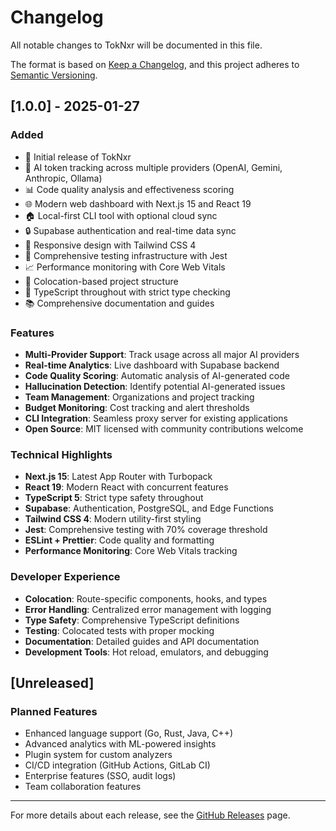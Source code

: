 # Changelog

All notable changes to TokNxr will be documented in this file.

The format is based on [Keep a Changelog](https://keepachangelog.com/en/1.0.0/),
and this project adheres to [Semantic Versioning](https://semver.org/spec/v2.0.0.html).

## [1.0.0] - 2025-01-27

### Added
- 🎉 Initial release of TokNxr
- 🔧 AI token tracking across multiple providers (OpenAI, Gemini, Anthropic, Ollama)
- 📊 Code quality analysis and effectiveness scoring
- 🌐 Modern web dashboard with Next.js 15 and React 19
- 🏠 Local-first CLI tool with optional cloud sync
- 🔒 Supabase authentication and real-time data sync
- 📱 Responsive design with Tailwind CSS 4
- 🧪 Comprehensive testing infrastructure with Jest
- 📈 Performance monitoring with Core Web Vitals
- 🎯 Colocation-based project structure
- 🔧 TypeScript throughout with strict type checking
- 📚 Comprehensive documentation and guides

### Features
- **Multi-Provider Support**: Track usage across all major AI providers
- **Real-time Analytics**: Live dashboard with Supabase backend
- **Code Quality Scoring**: Automatic analysis of AI-generated code
- **Hallucination Detection**: Identify potential AI-generated issues
- **Team Management**: Organizations and project tracking
- **Budget Monitoring**: Cost tracking and alert thresholds
- **CLI Integration**: Seamless proxy server for existing applications
- **Open Source**: MIT licensed with community contributions welcome

### Technical Highlights
- **Next.js 15**: Latest App Router with Turbopack
- **React 19**: Modern React with concurrent features
- **TypeScript 5**: Strict type safety throughout
- **Supabase**: Authentication, PostgreSQL, and Edge Functions
- **Tailwind CSS 4**: Modern utility-first styling
- **Jest**: Comprehensive testing with 70% coverage threshold
- **ESLint + Prettier**: Code quality and formatting
- **Performance Monitoring**: Core Web Vitals tracking

### Developer Experience
- **Colocation**: Route-specific components, hooks, and types
- **Error Handling**: Centralized error management with logging
- **Type Safety**: Comprehensive TypeScript definitions
- **Testing**: Colocated tests with proper mocking
- **Documentation**: Detailed guides and API documentation
- **Development Tools**: Hot reload, emulators, and debugging

## [Unreleased]

### Planned Features
- Enhanced language support (Go, Rust, Java, C++)
- Advanced analytics with ML-powered insights
- Plugin system for custom analyzers
- CI/CD integration (GitHub Actions, GitLab CI)
- Enterprise features (SSO, audit logs)
- Team collaboration features

---

For more details about each release, see the [GitHub Releases](https://github.com/yourusername/toknxr/releases) page.